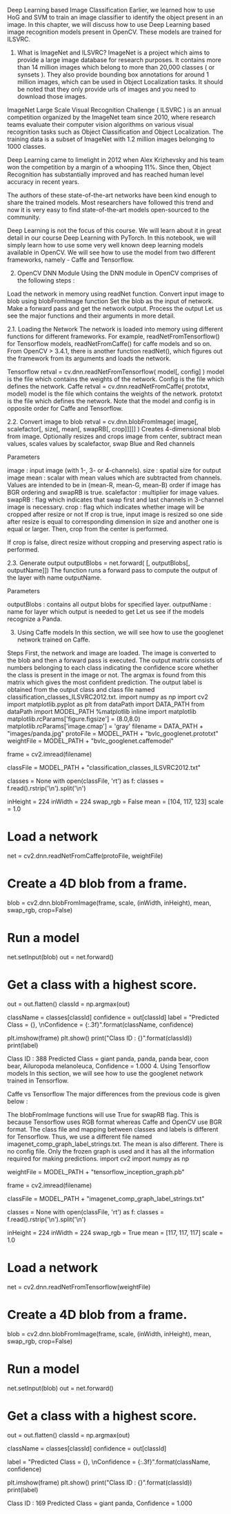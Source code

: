 Deep Learning based Image Classification
Earlier, we learned how to use HoG and SVM to train an image classifier to identify the object present in an image. In this chapter, we will discuss how to use Deep Learning based image recognition models present in OpenCV. These models are trained for ILSVRC.

1. What is ImageNet and ILSVRC?
ImageNet is a project which aims to provide a large image database for research purposes. It contains more than 14 million images which belong to more than 20,000 classes ( or synsets ). They also provide bounding box annotations for around 1 million images, which can be used in Object Localization tasks. It should be noted that they only provide urls of images and you need to download those images.

ImageNet Large Scale Visual Recognition Challenge ( ILSVRC ) is an annual competition organized by the ImageNet team since 2010, where research teams evaluate their computer vision algorithms on various visual recognition tasks such as Object Classification and Object Localization. The training data is a subset of ImageNet with 1.2 million images belonging to 1000 classes.

Deep Learning came to limelight in 2012 when Alex Krizhevsky and his team won the competition by a margin of a whooping 11%. Since then, Object Recognition has substantially improved and has reached human level accuracy in recent years.

The authors of these state-of-the-art networks have been kind enough to share the trained models. Most researchers have followed this trend and now it is very easy to find state-of-the-art models open-sourced to the community.

Deep Learning is not the focus of this course. We will learn about it in great detail in our course Deep Learning with PyTorch. In this notebook, we will simply learn how to use some very well known deep learning models available in OpenCV. We will see how to use the model from two different frameworks, namely - Caffe and Tensorflow.

2. OpenCV DNN Module
Using the DNN module in OpenCV comprises of the following steps :

Load the network in memory using readNet function.
Convert input image to blob using blobFromImage function
Set the blob as the input of network.
Make a forward pass and get the network output.
Process the output
Let us see the major functions and their arguments in more detail.

2.1. Loading the Network
The network is loaded into memory using different functions for different frameworks. For example, readNetFromTensorflow() for Tensorflow models, readNetFromCaffe() for caffe models and so on. From OpenCV > 3.4.1, there is another function readNet(), which figures out the framework from its arguments and loads the network.

Tensorflow
retval  =   cv.dnn.readNetFromTensorflow(   model[, config] )
model is the file which contains the weights of the network.
Config is the file which defines the network.
Caffe 
retval  =   cv.dnn.readNetFromCaffe( prototxt, model)
model is the file which contains the weights of the network.
prototxt is the file which defines the network.
Note that the model and config is in opposite order for Caffe and Tensorflow.

2.2. Convert image to blob
retval  =   cv.dnn.blobFromImage(   image[, scalefactor[, size[, mean[, swapRB[, crop]]]]]  )
Creates 4-dimensional blob from image. Optionally resizes and crops image from center, subtract mean values, scales values by scalefactor, swap Blue and Red channels

Parameters

image : input image (with 1-, 3- or 4-channels).
size : spatial size for output image
mean : scalar with mean values which are subtracted from channels. Values are intended to be in (mean-R, mean-G, mean-B) order if image has BGR ordering and swapRB is true.
scalefactor : multiplier for image values.
swapRB : flag which indicates that swap first and last channels in 3-channel image is necessary.
crop : flag which indicates whether image will be cropped after resize or not
If crop is true, input image is resized so one side after resize is equal to corresponding dimension in size and another one is equal or larger. Then, crop from the center is performed.

If crop is false, direct resize without cropping and preserving aspect ratio is performed.

2.3. Generate output
outputBlobs =   net.forward(    [, outputBlobs[, outputName]])
The function runs a forward pass to compute the output of the layer with name outputName.

Parameters

outputBlobs : contains all output blobs for specified layer.
outputName : name for layer which output is needed to get
Let us see if the models recognize a Panda.

3. Using Caffe models
In this section, we will see how to use the googlenet network trained on Caffe.

Steps
First, the network and image are loaded. The image is converted to the blob and then a forward pass is executed.
The output matrix consists of numbers belonging to each class indicating the confidence score whether the class is present in the image or not.
The argmax is found from this matrix which gives the most confident prediction.
The output label is obtained from the output class and class file named classification_classes_ILSVRC2012.txt.
import numpy as np
import cv2
import matplotlib.pyplot as plt
from dataPath import DATA_PATH
from dataPath import MODEL_PATH
%matplotlib inline
import matplotlib
matplotlib.rcParams['figure.figsize'] = (8.0,8.0)
matplotlib.rcParams['image.cmap'] = 'gray'
filename = DATA_PATH + "images/panda.jpg"
protoFile = MODEL_PATH + "bvlc_googlenet.prototxt"
weightFile = MODEL_PATH + "bvlc_googlenet.caffemodel"

frame = cv2.imread(filename)

classFile = MODEL_PATH + "classification_classes_ILSVRC2012.txt"

classes = None
with open(classFile, 'rt') as f:
    classes = f.read().rstrip('\n').split('\n')

inHeight = 224
inWidth = 224
swap_rgb = False
mean = [104, 117, 123]
scale = 1.0

# Load a network
net = cv2.dnn.readNetFromCaffe(protoFile, weightFile)
# Create a 4D blob from a frame.
blob = cv2.dnn.blobFromImage(frame, scale, (inWidth, inHeight), mean, 
        swap_rgb, crop=False)

# Run a model
net.setInput(blob)
out = net.forward()

# Get a class with a highest score.
out = out.flatten()
classId = np.argmax(out)

className = classes[classId]
confidence = out[classId]
label = "Predicted Class = {}, \nConfidence = {:.3f}".format(className, confidence)

plt.imshow(frame)
plt.show()
print("Class ID : {}".format(classId))
print(label)

Class ID : 388
Predicted Class = giant panda, panda, panda bear, coon bear, Ailuropoda melanoleuca, 
Confidence = 1.000
4. Using Tensorflow models
In this section, we will see how to use the googlenet network trained in Tensorflow.

Caffe vs Tensorflow
The major differences from the previous code is given below :

The blobFromImage functions will use True for swapRB flag. This is because Tensorflow uses RGB format whereas Caffe and OpenCV use BGR format.
The class file and mapping between classes and labels is different for Tensorflow. Thus, we use a different file named imagenet_comp_graph_label_strings.txt.
The mean is also different.
There is no config file. Only the frozen graph is used and it has all the information required for making predictions.
import cv2
import numpy as np

weightFile = MODEL_PATH + "tensorflow_inception_graph.pb"

frame = cv2.imread(filename)

classFile = MODEL_PATH + "imagenet_comp_graph_label_strings.txt"

classes = None
with open(classFile, 'rt') as f:
    classes = f.read().rstrip('\n').split('\n')

inHeight = 224
inWidth = 224
swap_rgb = True
mean = [117, 117, 117]
scale = 1.0

# Load a network
net = cv2.dnn.readNetFromTensorflow(weightFile)
# Create a 4D blob from a frame.
blob = cv2.dnn.blobFromImage(frame, scale, (inWidth, inHeight), 
                              mean, swap_rgb, crop=False)

# Run a model
net.setInput(blob)
out = net.forward()

# Get a class with a highest score.
out = out.flatten()
classId = np.argmax(out)

className = classes[classId]
confidence = out[classId]

label = "Predicted Class = {}, \nConfidence = {:.3f}".format(className, confidence)

plt.imshow(frame)
plt.show()
print("Class ID : {}".format(classId))
print(label)

Class ID : 169
Predicted Class = giant panda, 
Confidence = 1.000

